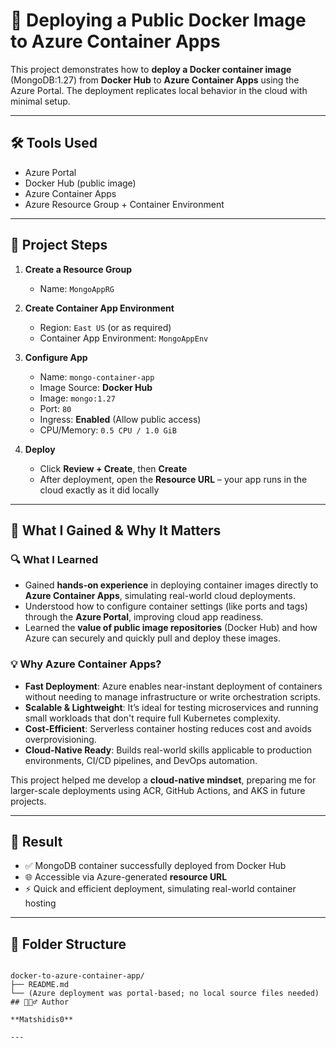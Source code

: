 
# 🚀 Deploying a Public Docker Image to Azure Container Apps

This project demonstrates how to **deploy a Docker container image** (MongoDB:1.27) from **Docker Hub** to **Azure Container Apps** using the Azure Portal. The deployment replicates local behavior in the cloud with minimal setup.

---

## 🛠️ Tools Used

- Azure Portal
- Docker Hub (public image)
- Azure Container Apps
- Azure Resource Group + Container Environment

---

## 🔧 Project Steps

1. **Create a Resource Group**
   - Name: `MongoAppRG`

2. **Create Container App Environment**
   - Region: `East US` (or as required)
   - Container App Environment: `MongoAppEnv`

3. **Configure App**
   - Name: `mongo-container-app`
   - Image Source: **Docker Hub**
   - Image: `mongo:1.27`
   - Port: `80`  
   - Ingress: **Enabled** (Allow public access)
   - CPU/Memory: `0.5 CPU / 1.0 GiB`

4. **Deploy**
   - Click **Review + Create**, then **Create**
   - After deployment, open the **Resource URL** – your app runs in the cloud exactly as it did locally

---

## 🌟 What I Gained & Why It Matters

### 🔍 What I Learned

- Gained **hands-on experience** in deploying container images directly to **Azure Container Apps**, simulating real-world cloud deployments.
- Understood how to configure container settings (like ports and tags) through the **Azure Portal**, improving cloud app readiness.
- Learned the **value of public image repositories** (Docker Hub) and how Azure can securely and quickly pull and deploy these images.

### 💡 Why Azure Container Apps?

- **Fast Deployment**: Azure enables near-instant deployment of containers without needing to manage infrastructure or write orchestration scripts.
- **Scalable & Lightweight**: It’s ideal for testing microservices and running small workloads that don't require full Kubernetes complexity.
- **Cost-Efficient**: Serverless container hosting reduces cost and avoids overprovisioning.
- **Cloud-Native Ready**: Builds real-world skills applicable to production environments, CI/CD pipelines, and DevOps automation.

This project helped me develop a **cloud-native mindset**, preparing me for larger-scale deployments using ACR, GitHub Actions, and AKS in future projects.

---

## 📸 Result

- ✅ MongoDB container successfully deployed from Docker Hub
- 🌐 Accessible via Azure-generated **resource URL**
- ⚡ Quick and efficient deployment, simulating real-world container hosting

---

## 📁 Folder Structure

```

docker-to-azure-container-app/
├── README.md
└── (Azure deployment was portal-based; no local source files needed)
## 🙋🏽‍♂️ Author

**Matshidis0**

---



